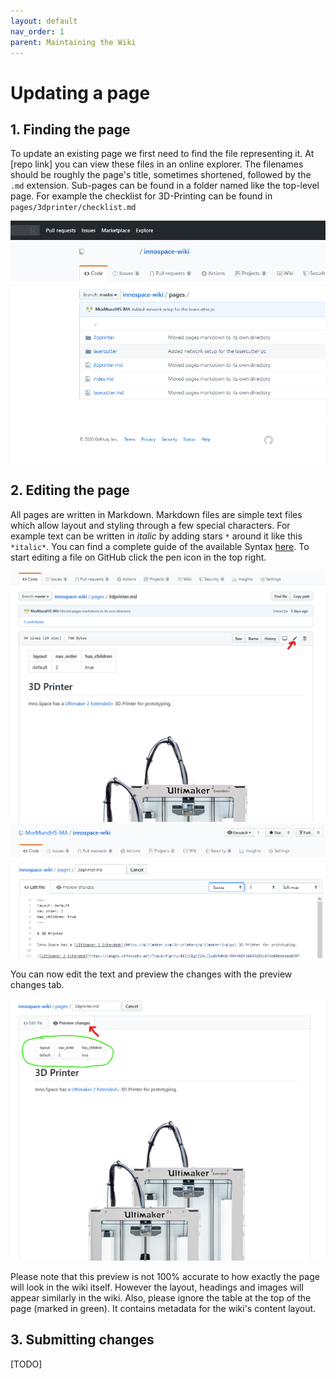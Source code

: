 ```yaml
---
layout: default 
nav_order: 1
parent: Maintaining the Wiki
---
```


# Updating a page

## 1. Finding the page

To update an existing page we first need to find the file representing it. At [repo link] you can view these files in an online explorer. The filenames should be roughly the page's title, sometimes shortened, followed by the `.md` extension. Sub-pages can be found in a folder named like the top-level page. For example the checklist for 3D-Printing can be found in `pages/3dprinter/checklist.md`

![Github files view](./images/github.png)

## 2. Editing the page

All pages are written in Markdown. Markdown files are simple text files which allow layout and styling through a few special characters. For example text can be written in *italic* by adding stars `*` around it like this `*italic*`. You can find a complete guide of the available Syntax [here](https://guides.github.com/features/mastering-markdown/). To start editing a file on GitHub click the pen icon in the top right.

![github edit button](./images/github_edit.png)
![github editor](./images/github_editor.png)

You can now edit the text and preview the changes with the preview changes tab.

![github preview](./images/github_preview.png)

Please note that this preview is not 100% accurate to how exactly the page will look in the wiki itself. However the layout, headings and images will appear similarly in the wiki.
Also, please ignore the table at the top of the page (marked in green). It contains metadata for the wiki's content layout.

## 3. Submitting changes

[TODO]

